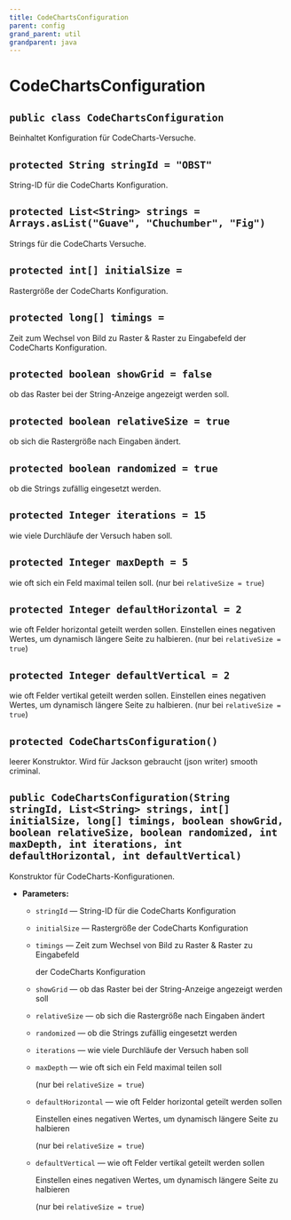 ```yaml
---
title: CodeChartsConfiguration
parent: config
grand_parent: util
grandparent: java
---
```


# CodeChartsConfiguration


## `public class CodeChartsConfiguration`

Beinhaltet Konfiguration für CodeCharts-Versuche.

## `protected String stringId = "OBST"`

String-ID für die CodeCharts Konfiguration.

## `protected List<String> strings = Arrays.asList("Guave", "Chuchumber", "Fig")`

Strings für die CodeCharts Versuche.

## `protected int[] initialSize =`

Rastergröße der CodeCharts Konfiguration.

## `protected long[] timings =`

Zeit zum Wechsel von Bild zu Raster & Raster zu Eingabefeld der CodeCharts Konfiguration.

## `protected boolean showGrid = false`

ob das Raster bei der String-Anzeige angezeigt werden soll.

## `protected boolean relativeSize = true`

ob sich die Rastergröße nach Eingaben ändert.

## `protected boolean randomized = true`

ob die Strings zufällig eingesetzt werden.

## `protected Integer iterations = 15`

wie viele Durchläufe der Versuch haben soll.

## `protected Integer maxDepth = 5`

wie oft sich ein Feld maximal teilen soll. (nur bei `relativeSize = true`)

## `protected Integer defaultHorizontal = 2`

wie oft Felder horizontal geteilt werden sollen. Einstellen eines negativen Wertes, um dynamisch längere Seite zu halbieren. (nur bei `relativeSize = true`)

## `protected Integer defaultVertical = 2`

wie oft Felder vertikal geteilt werden sollen. Einstellen eines negativen Wertes, um dynamisch längere Seite zu halbieren. (nur bei `relativeSize = true`)

## `protected CodeChartsConfiguration()`

leerer Konstruktor. Wird für Jackson gebraucht (json writer) smooth criminal.

## `public CodeChartsConfiguration(String stringId, List<String> strings, int[] initialSize, long[] timings, boolean showGrid, boolean relativeSize, boolean randomized, int maxDepth, int iterations, int defaultHorizontal, int defaultVertical)`

Konstruktor für CodeCharts-Konfigurationen.

 * **Parameters:**
   * `stringId` — String-ID für die CodeCharts Konfiguration
   * `initialSize` — Rastergröße der CodeCharts Konfiguration
   * `timings` — Zeit zum Wechsel von Bild zu Raster & Raster zu Eingabefeld

     der CodeCharts Konfiguration
   * `showGrid` — ob das Raster bei der String-Anzeige angezeigt werden soll
   * `relativeSize` — ob sich die Rastergröße nach Eingaben ändert
   * `randomized` — ob die Strings zufällig eingesetzt werden
   * `iterations` — wie viele Durchläufe der Versuch haben soll
   * `maxDepth` — wie oft sich ein Feld maximal teilen soll

     (nur bei `relativeSize = true`)
   * `defaultHorizontal` — wie oft Felder horizontal geteilt werden sollen

     Einstellen eines negativen Wertes, um dynamisch längere Seite zu halbieren

     (nur bei `relativeSize = true`)
   * `defaultVertical` — wie oft Felder vertikal geteilt werden sollen

     Einstellen eines negativen Wertes, um dynamisch längere Seite zu halbieren

     (nur bei `relativeSize = true`)
